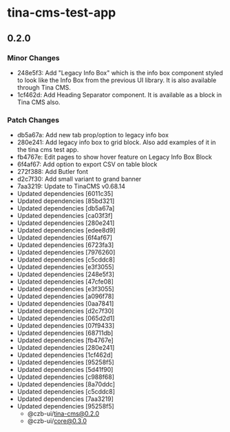 # tina-cms-test-app

## 0.2.0

### Minor Changes

- 248e5f3: Add "Legacy Info Box" which is the info box component styled to look like the Info Box from the previous UI library. It is also available through Tina CMS.
- 1cf462d: Add Heading Separator component. It is available as a block in Tina CMS also.

### Patch Changes

- db5a67a: Add new tab prop/option to legacy info box
- 280e241: Add legacy info box to grid block. Also add examples of it in the tina cms test app.
- fb4767e: Edit pages to show hover feature on Legacy Info Box Block
- 6f4af67: Add option to export CSV on table block
- 272f388: Add Butler font
- d2c7f30: Add small variant to grand banner
- 7aa3219: Update to TinaCMS v0.68.14
- Updated dependencies [6011c35]
- Updated dependencies [85bd321]
- Updated dependencies [db5a67a]
- Updated dependencies [ca03f3f]
- Updated dependencies [280e241]
- Updated dependencies [edee8d9]
- Updated dependencies [6f4af67]
- Updated dependencies [6723fa3]
- Updated dependencies [7976260]
- Updated dependencies [c5cddc8]
- Updated dependencies [e3f3055]
- Updated dependencies [248e5f3]
- Updated dependencies [47cfe08]
- Updated dependencies [e3f3055]
- Updated dependencies [a096f78]
- Updated dependencies [0aa7841]
- Updated dependencies [d2c7f30]
- Updated dependencies [065d2d1]
- Updated dependencies [07f9433]
- Updated dependencies [68711db]
- Updated dependencies [fb4767e]
- Updated dependencies [280e241]
- Updated dependencies [1cf462d]
- Updated dependencies [95258f5]
- Updated dependencies [5d41f90]
- Updated dependencies [c988f68]
- Updated dependencies [8a70ddc]
- Updated dependencies [c5cddc8]
- Updated dependencies [7aa3219]
- Updated dependencies [95258f5]
  - @czb-ui/tina-cms@0.2.0
  - @czb-ui/core@0.3.0
